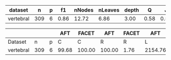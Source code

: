 | dataset | n | p | f1 | nNodes | nLeaves | depth | Q | J |
|---------|---|---|----|--------|---------|-------|---|---|
| vertebral | 309 | 6 | 0.86 | 12.72 | 6.86 | 3.00 | 0.58 | 0.55 |


|            |       |     | AFT    | FACET  | AFT   | FACET | AFT   | FACET | AFT   | FACET  |
| ---------- | ----- | --- | ------ | ------ | ----- | ----- | ----- | ----- | ----- | ------ |
| Dataset    | n     | p   | C      | C      | R     | R     | L     | L     | D     | D      |
| vertebral | 309 | 6 | 99.68 | 100.00 | 100.00 | 1.76 | 2154.76 | 49.65 | 1.26 | 4.94 | 1.85 | 3.49 | 14.95 | 2.53 |
